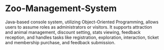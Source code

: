 # Zoo-Management-System
Java-based console system, utilizing Object-Oriented Programming, allows users to assume roles as administrators or visitors. It supports attraction and animal management, discount setting, stats viewing, feedback reception, and handles tasks like registration, exploration, interaction, ticket and membership purchase, and feedback submission.
